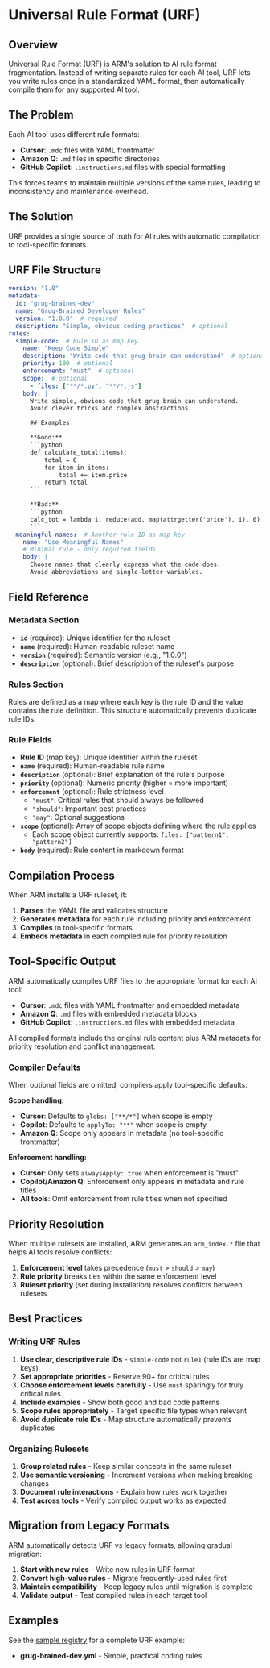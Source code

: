 # Universal Rule Format (URF)

## Overview

Universal Rule Format (URF) is ARM's solution to AI rule format fragmentation. Instead of writing separate rules for each AI tool, URF lets you write rules once in a standardized YAML format, then automatically compile them for any supported AI tool.

## The Problem

Each AI tool uses different rule formats:
- **Cursor**: `.mdc` files with YAML frontmatter
- **Amazon Q**: `.md` files in specific directories
- **GitHub Copilot**: `.instructions.md` files with special formatting

This forces teams to maintain multiple versions of the same rules, leading to inconsistency and maintenance overhead.

## The Solution

URF provides a single source of truth for AI rules with automatic compilation to tool-specific formats.

## URF File Structure

```yaml
version: "1.0"
metadata:
  id: "grug-brained-dev"
  name: "Grug-Brained Developer Rules"
  version: "1.0.0"  # required
  description: "Simple, obvious coding practices"  # optional
rules:
  simple-code:  # Rule ID as map key
    name: "Keep Code Simple"
    description: "Write code that grug brain can understand"  # optional
    priority: 100  # optional
    enforcement: "must"  # optional
    scope:  # optional
      - files: ["**/*.py", "**/*.js"]
    body: |
      Write simple, obvious code that grug brain can understand.
      Avoid clever tricks and complex abstractions.

      ## Examples

      **Good:**
      ```python
      def calculate_total(items):
          total = 0
          for item in items:
              total += item.price
          return total
      ```

      **Bad:**
      ```python
      calc_tot = lambda i: reduce(add, map(attrgetter('price'), i), 0)
      ```
  meaningful-names:  # Another rule ID as map key
    name: "Use Meaningful Names"
    # Minimal rule - only required fields
    body: |
      Choose names that clearly express what the code does.
      Avoid abbreviations and single-letter variables.
```

## Field Reference

### Metadata Section
- **`id`** (required): Unique identifier for the ruleset
- **`name`** (required): Human-readable ruleset name
- **`version`** (required): Semantic version (e.g., "1.0.0")
- **`description`** (optional): Brief description of the ruleset's purpose

### Rules Section
Rules are defined as a map where each key is the rule ID and the value contains the rule definition. This structure automatically prevents duplicate rule IDs.

### Rule Fields
- **Rule ID** (map key): Unique identifier within the ruleset
- **`name`** (required): Human-readable rule name
- **`description`** (optional): Brief explanation of the rule's purpose
- **`priority`** (optional): Numeric priority (higher = more important)
- **`enforcement`** (optional): Rule strictness level
  - `"must"`: Critical rules that should always be followed
  - `"should"`: Important best practices
  - `"may"`: Optional suggestions
- **`scope`** (optional): Array of scope objects defining where the rule applies
  - Each scope object currently supports: `files: ["pattern1", "pattern2"]`
- **`body`** (required): Rule content in markdown format

## Compilation Process

When ARM installs a URF ruleset, it:

1. **Parses** the YAML file and validates structure
2. **Generates metadata** for each rule including priority and enforcement
3. **Compiles** to tool-specific formats
4. **Embeds metadata** in each compiled rule for priority resolution

## Tool-Specific Output

ARM automatically compiles URF files to the appropriate format for each AI tool:

- **Cursor**: `.mdc` files with YAML frontmatter and embedded metadata
- **Amazon Q**: `.md` files with embedded metadata blocks
- **GitHub Copilot**: `.instructions.md` files with embedded metadata

All compiled formats include the original rule content plus ARM metadata for priority resolution and conflict management.

### Compiler Defaults

When optional fields are omitted, compilers apply tool-specific defaults:

**Scope handling:**
- **Cursor**: Defaults to `globs: ["**/*"]` when scope is empty
- **Copilot**: Defaults to `applyTo: "**"` when scope is empty
- **Amazon Q**: Scope only appears in metadata (no tool-specific frontmatter)

**Enforcement handling:**
- **Cursor**: Only sets `alwaysApply: true` when enforcement is "must"
- **Copilot/Amazon Q**: Enforcement only appears in metadata and rule titles
- **All tools**: Omit enforcement from rule titles when not specified

## Priority Resolution

When multiple rulesets are installed, ARM generates an `arm_index.*` file that helps AI tools resolve conflicts:

1. **Enforcement level** takes precedence (`must` > `should` > `may`)
2. **Rule priority** breaks ties within the same enforcement level
3. **Ruleset priority** (set during installation) resolves conflicts between rulesets

## Best Practices

### Writing URF Rules

1. **Use clear, descriptive rule IDs** - `simple-code` not `rule1` (rule IDs are map keys)
2. **Set appropriate priorities** - Reserve 90+ for critical rules
3. **Choose enforcement levels carefully** - Use `must` sparingly for truly critical rules
4. **Include examples** - Show both good and bad code patterns
5. **Scope rules appropriately** - Target specific file types when relevant
6. **Avoid duplicate rule IDs** - Map structure automatically prevents duplicates

### Organizing Rulesets

1. **Group related rules** - Keep similar concepts in the same ruleset
2. **Use semantic versioning** - Increment versions when making breaking changes
3. **Document rule interactions** - Explain how rules work together
4. **Test across tools** - Verify compiled output works as expected

## Migration from Legacy Formats

ARM automatically detects URF vs legacy formats, allowing gradual migration:

1. **Start with new rules** - Write new rules in URF format
2. **Convert high-value rules** - Migrate frequently-used rules first
3. **Maintain compatibility** - Keep legacy rules until migration is complete
4. **Validate output** - Test compiled rules in each target tool

## Examples

See the [sample registry](https://github.com/jomadu/ai-rules-manager-sample-git-registry) for a complete URF example:

- **grug-brained-dev.yml** - Simple, practical coding rules
